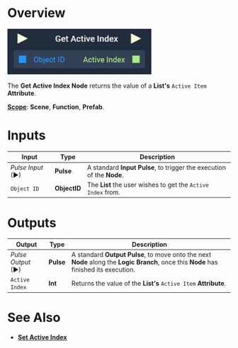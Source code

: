# Overview

![The Get Active Index Node.](../../../.gitbook/assets/getactiveindex.png)

The **Get Active Index Node** returns the value of a **List's** `Active Item` **Attribute**.

[**Scope**](): **Scene**, **Function**, **Prefab**.


# Inputs

|Input|Type|Description|
|---|---|---|
|*Pulse Input* (►)|**Pulse**|A standard **Input Pulse**, to trigger the execution of the **Node**.|
|`Object ID`|**ObjectID**|The **List** the user wishes to get the `Active Index` from.|

# Outputs

|Output|Type|Description|
|---|---|---|
|*Pulse Output* (►)|**Pulse**|A standard **Output Pulse**, to move onto the next **Node** along the **Logic Branch**, once this **Node** has finished its execution.|
|`Active Index`|**Int**|Returns the value of the **List's** `Active Item` **Attribute**.|

# See Also

* [**Set Active Index**](setactiveindex.md)